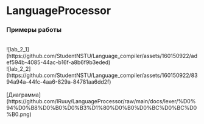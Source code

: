 ﻿# LanguageProcessor

### Примеры работы
<br>
![lab_2_1](https://github.com/StudentNSTU/Language_compiler/assets/160150922/adef594b-4085-44ac-b16f-a8b6f9b3eded)
<br/>
![lab_2_2](https://github.com/StudentNSTU/Language_compiler/assets/160150922/8394a94a-44fc-4aa6-829a-84781aa6dd2f)
<br/><br/>
[Диаграмма](https://github.com/IRuuy/LanguageProcessor/raw/main/docs/lexer/%D0%94%D0%B8%D0%B0%D0%B3%D1%80%D0%B0%D0%BC%D0%BC%D0%B0.png)
